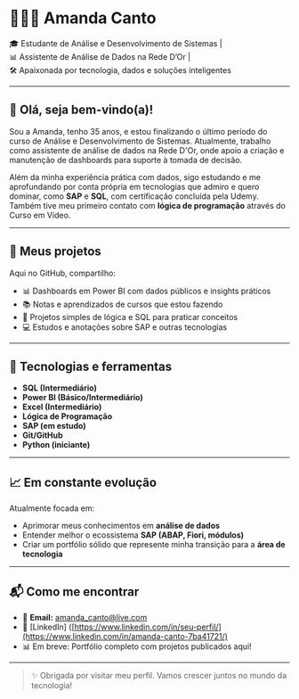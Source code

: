 # 👩🏻‍💻 Amanda Canto

🎓 Estudante de Análise e Desenvolvimento de Sistemas |  
📊 Assistente de Análise de Dados na Rede D’Or |  
🛠️ Apaixonada por tecnologia, dados e soluções inteligentes

---

## 👋 Olá, seja bem-vindo(a)!

Sou a Amanda, tenho 35 anos, e estou finalizando o último período do curso de Análise e Desenvolvimento de Sistemas. Atualmente, trabalho como assistente de análise de dados na Rede D'Or, onde apoio a criação e manutenção de dashboards para suporte à tomada de decisão.

Além da minha experiência prática com dados, sigo estudando e me aprofundando por conta própria em tecnologias que admiro e quero dominar, como **SAP** e **SQL**, com certificação concluída pela Udemy. Também tive meu primeiro contato com **lógica de programação** através do Curso em Vídeo.

---

## 📂 Meus projetos

Aqui no GitHub, compartilho:
- 📊 Dashboards em Power BI com dados públicos e insights práticos
- 📚 Notas e aprendizados de cursos que estou fazendo
- 🧠 Projetos simples de lógica e SQL para praticar conceitos
- 💻 Estudos e anotações sobre SAP e outras tecnologias

---

## 🧰 Tecnologias e ferramentas

- **SQL (Intermediário)**
- **Power BI (Básico/Intermediário)**
- **Excel (Intermediário)**
- **Lógica de Programação**
- **SAP (em estudo)**
- **Git/GitHub**
- **Python (iniciante)**

---

## 📈 Em constante evolução

Atualmente focada em:
- Aprimorar meus conhecimentos em **análise de dados**
- Entender melhor o ecossistema **SAP (ABAP, Fiori, módulos)**  
- Criar um portfólio sólido que represente minha transição para a **área de tecnologia**

---

## 📬 Como me encontrar

- 📧 **Email:** amanda_canto@live.com  
- 💼 [LinkedIn] ([https://www.linkedin.com/in/seu-perfil/](https://www.linkedin.com/in/amanda-canto-7ba41721/)  
- 📊 Em breve: Portfólio completo com projetos publicados aqui!

---

> ✨ Obrigada por visitar meu perfil. Vamos crescer juntos no mundo da tecnologia!

